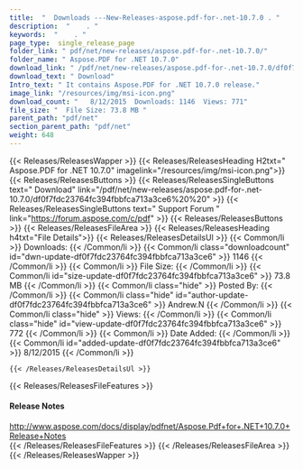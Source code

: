```yaml
---
title:  "  Downloads ---New-Releases-aspose.pdf-for-.net-10.7.0 . " 
description:  "    . " 
keywords:  "    . " 
page_type:  single_release_page
folder_link: " pdf/net/new-releases/aspose.pdf-for-.net-10.7.0/"
folder_name: " Aspose.PDF for .NET 10.7.0"
download_link: " /pdf/net/new-releases/aspose.pdf-for-.net-10.7.0/df0f7fdc23764fc394fbbfca713a3ce6"
download_text: " Download"
Intro_text: " It contains Aspose.PDF for .NET 10.7.0 release."
image_link: "/resources/img/msi-icon.png"
download_count: "   8/12/2015  Downloads: 1146  Views: 771"
file_size: "  File Size: 73.8 MB "
parent_path: "pdf/net"
section_parent_path: "pdf/net"
weight: 648
---
```


{{< Releases/ReleasesWapper >}}
  {{< Releases/ReleasesHeading H2txt=" Aspose.PDF for .NET 10.7.0" imagelink="/resources/img/msi-icon.png">}}
  {{< Releases/ReleasesButtons >}}
    {{< Releases/ReleasesSingleButtons text=" Download" link="/pdf/net/new-releases/aspose.pdf-for-.net-10.7.0/df0f7fdc23764fc394fbbfca713a3ce6%20%20" >}}
    {{< Releases/ReleasesSingleButtons text=" Support Forum " link="https://forum.aspose.com/c/pdf" >}}
  {{< Releases/ReleasesButtons >}}
  {{< Releases/ReleasesFileArea >}}
    {{< Releases/ReleasesHeading h4txt="File Details">}}
    {{< Releases/ReleasesDetailsUl >}}
            {{< Common/li  >}} Downloads: {{< /Common/li >}} 
      {{< Common/li class="downloadcount" id="dwn-update-df0f7fdc23764fc394fbbfca713a3ce6" >}} 1146 {{< /Common/li >}} 
      {{< Common/li  >}} File Size: {{< /Common/li >}} 
      {{< Common/li id="size-update-df0f7fdc23764fc394fbbfca713a3ce6" >}} 73.8 MB {{< /Common/li >}} 
      {{< Common/li  class="hide" >}} Posted By: {{< /Common/li >}} 
      {{< Common/li class="hide" id="author-update-df0f7fdc23764fc394fbbfca713a3ce6" >}} Andrew.N {{< /Common/li >}} 
      {{< Common/li class="hide"  >}} Views: {{< /Common/li >}} 
      {{< Common/li class="hide" id="view-update-df0f7fdc23764fc394fbbfca713a3ce6" >}} 772 {{< /Common/li >}} 
      {{< Common/li  >}} Date Added: {{< /Common/li >}} 
      {{< Common/li id="added-update-df0f7fdc23764fc394fbbfca713a3ce6" >}} 8/12/2015 {{< /Common/li >}} 

    {{< /Releases/ReleasesDetailsUl >}}

  {{< Releases/ReleasesFileFeatures >}}
      <h4>Release Notes</h4><div><a href="http://www.aspose.com/docs/display/pdfnet/Aspose.Pdf+for+.NET+10.7.0+Release+Notes">http://www.aspose.com/docs/display/pdfnet/Aspose.Pdf+for+.NET+10.7.0+Release+Notes</a></div>
  {{< /Releases/ReleasesFileFeatures >}}
 {{< /Releases/ReleasesFileArea >}}
{{< /Releases/ReleasesWapper >}}


